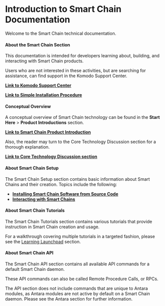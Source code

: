 # Introduction to Smart Chain Documentation 

Welcome to the Smart Chain technical documentation.

#### About the Smart Chain Section

This documentation is intended for developers learning about, building, and interacting with Smart Chain products.

Users who are not interested in these activities, but are searching for assistance, can find support in the Komodo Support Center.

[<b>Link to Komodo Support Center</b>](https://support.komodoplatform.com/support/home)

[<b>Link to Simple Installation Procedure</b>](../../basic-docs/start-here/about-komodo-platform/simple-installations.html#simple-installations)

#### Conceptual Overview

A conceptual overview of Smart Chain technology can be found in the <b>Start Here</b> > <b>Product Introductions</b> section.

[<b>Link to Smart Chain Product Introduction</b>](../basic-docs/start-here/about-komodo-platform/product-introductions.html#smart-chains-antara)

Also, the reader may turn to the Core Technology Discussion section for a thorough explanation.

[<b>Link to Core Technology Discussion section</b>](../../../basic-docs/start-here/core-technology-discussions/introduction.html)

#### About Smart Chain Setup

The Smart Chain Setup section contains basic information about Smart Chains and their creation. Topics include the following:

- [<b>Installing Smart Chain Software from Source Code</b>](../../../basic-docs/smart-chains/smart-chain-setup/installing-from-source.html#installing-smart-chain-software-from-source-code)
- [<b>Interacting with Smart Chains</b>](../../../basic-docs/smart-chains/smart-chain-setup/interacting-with-smart-chains.html)
<!---
FIXME
gcharang: the link is broken and I am not sure what the intended link is. 

- [<b>Smart Chain Launch Parameters Common to Most Blockchain Software</b>](../../../basic-docs/smart-chains/smart-chain-setup/basic-launch-parameters.html#accessing-the-coin-daemon-remotely)

--->

#### About Smart Chain Tutorials

The Smart Chain Tutorials section contains various tutorials that provide instruction in Smart Chain creation and usage.

For a walkthrough covering multiple tutorials in a targeted fashion, please see the [Learning Launchpad](../../../basic-docs/start-here/learning-launchpad/learning-path-outline.html) section.

#### About Smart Chain API

The Smart Chain API section contains all available API commands for a default Smart Chain daemon.

These API commands can also be called Remote Procedure Calls, or RPCs. 

The API section does not include commands that are unique to Antara modules, as Antara modules are not active by default on a Smart Chain daemon. Please see the Antara section for further information.
